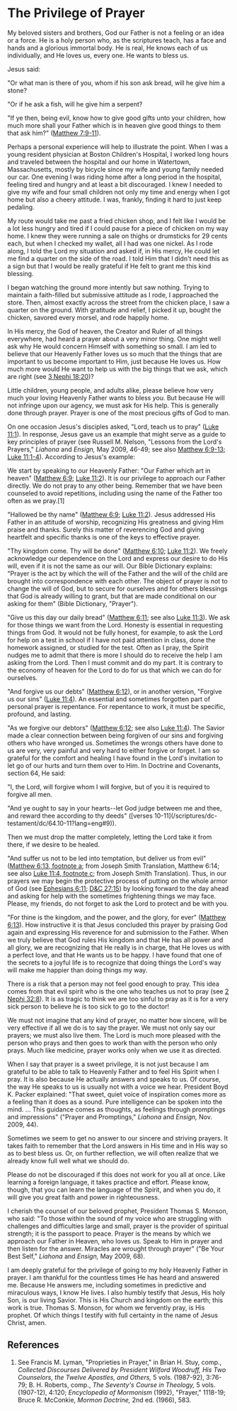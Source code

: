 # The Privilege of Prayer

My beloved sisters and brothers, God our Father is not a feeling or an idea or
a force. He is a holy person who, as the scriptures teach, has a face and
hands and a glorious immortal body. He is real, He knows each of us
individually, and He loves us, every one. He wants to bless us.

Jesus said:

"Or what man is there of you, whom if his son ask bread, will he give him a
stone?

"Or if he ask a fish, will he give him a serpent?

"If ye then, being evil, know how to give good gifts unto your children, how
much more shall your Father which is in heaven give good things to them that
ask him?" ([Matthew 7:9-11](/scriptures/nt/matt/7.9-11?lang=eng#8)).

Perhaps a personal experience will help to illustrate the point. When I was a
young resident physician at Boston Children's Hospital, I worked long hours
and traveled between the hospital and our home in Watertown, Massachusetts,
mostly by bicycle since my wife and young family needed our car. One evening I
was riding home after a long period in the hospital, feeling tired and hungry
and at least a bit discouraged. I knew I needed to give my wife and four small
children not only my time and energy when I got home but also a cheery
attitude. I was, frankly, finding it hard to just keep pedaling.

My route would take me past a fried chicken shop, and I felt like I would be a
lot less hungry and tired if I could pause for a piece of chicken on my way
home. I knew they were running a sale on thighs or drumsticks for 29 cents
each, but when I checked my wallet, all I had was one nickel. As I rode along,
I told the Lord my situation and asked if, in His mercy, He could let me find
a quarter on the side of the road. I told Him that I didn't need this as a
sign but that I would be really grateful if He felt to grant me this kind
blessing.

I began watching the ground more intently but saw nothing. Trying to maintain
a faith-filled but submissive attitude as I rode, I approached the store.
Then, almost exactly across the street from the chicken place, I saw a quarter
on the ground. With gratitude and relief, I picked it up, bought the chicken,
savored every morsel, and rode happily home.

In His mercy, the God of heaven, the Creator and Ruler of all things
everywhere, had heard a prayer about a very minor thing. One might well ask
why He would concern Himself with something so small. I am led to believe that
our Heavenly Father loves us so much that the things that are important to us
become important to Him, just because He loves us. How much more would He want
to help us with the big things that we ask, which are right (see [3 Nephi
18:20](/scriptures/bofm/3-ne/18.20?lang=eng#19))?

Little children, young people, and adults alike, please believe how very much
your loving Heavenly Father wants to bless _you._ But because He will not
infringe upon our agency, we must ask for His help. This is generally done
through prayer. Prayer is one of the most precious gifts of God to man.

On one occasion Jesus's disciples asked, "Lord, teach us to pray" ([Luke
11:1](/scriptures/nt/luke/11.1?lang=eng#0)). In response, Jesus gave us an
example that might serve as a guide to key principles of prayer (see Russell
M. Nelson, "Lessons from the Lord's Prayers," _Liahona_ and _Ensign,_ May
2009, 46-49; see also [Matthew 6:9-13](/scriptures/nt/matt/6.9-13?lang=eng#8);
[Luke 11:1-4](/scriptures/nt/luke/11.1-4?lang=eng#0)). According to Jesus's
example:

We start by speaking to our Heavenly Father: "Our Father which art in heaven"
([Matthew 6:9](/scriptures/nt/matt/6.9?lang=eng#8); [Luke
11:2](/scriptures/nt/luke/11.2?lang=eng#1)). It is our privilege to approach
our Father directly. We do not pray to any other being. Remember that we have
been counseled to avoid repetitions, including using the name of the Father
too often as we pray.[1]

"Hallowed be thy name" ([Matthew 6:9](/scriptures/nt/matt/6.9?lang=eng#8);
[Luke 11:2](/scriptures/nt/luke/11.2?lang=eng#1)). Jesus addressed His Father
in an attitude of worship, recognizing His greatness and giving Him praise and
thanks. Surely this matter of reverencing God and giving heartfelt and
specific thanks is one of the keys to effective prayer.

"Thy kingdom come. Thy will be done" ([Matthew
6:10](/scriptures/nt/matt/6.10?lang=eng#9); [Luke
11:2](/scriptures/nt/luke/11.2?lang=eng#1)). We freely acknowledge our
dependence on the Lord and express our desire to do His will, even if it is
not the same as our will. Our Bible Dictionary explains: "Prayer is the act by
which the will of the Father and the will of the child are brought into
correspondence with each other. The object of prayer is not to change the will
of God, but to secure for ourselves and for others blessings that God is
already willing to grant, but that are made conditional on our asking for
them" (Bible Dictionary, "Prayer").

"Give us this day our daily bread" ([Matthew
6:11](/scriptures/nt/matt/6.11?lang=eng#10); see also [Luke
11:3](/scriptures/nt/luke/11.3?lang=eng#2)). We ask for those things we want
from the Lord. Honesty is essential in requesting things from God. It would
not be fully honest, for example, to ask the Lord for help on a test in school
if I have not paid attention in class, done the homework assigned, or studied
for the test. Often as I pray, the Spirit nudges me to admit that there is
more I should do to receive the help I am asking from the Lord. Then I must
commit and do my part. It is contrary to the economy of heaven for the Lord to
do for us that which we can do for ourselves.

"And forgive us our debts" ([Matthew
6:12](/scriptures/nt/matt/6.12?lang=eng#11)), or in another version, "Forgive
us our sins" ([Luke 11:4](/scriptures/nt/luke/11.4?lang=eng#3)). An essential
and sometimes forgotten part of personal prayer is repentance. For repentance
to work, it must be specific, profound, and lasting.

"As we forgive our debtors" ([Matthew
6:12](/scriptures/nt/matt/6.12?lang=eng#11); see also [Luke
11:4](/scriptures/nt/luke/11.4?lang=eng#3)). The Savior made a clear
connection between being forgiven of our sins and forgiving others who have
wronged us. Sometimes the wrongs others have done to us are very, very painful
and very hard to either forgive or forget. I am so grateful for the comfort
and healing I have found in the Lord's invitation to let go of our hurts and
turn them over to Him. In Doctrine and Covenants, section 64, He said:

"I, the Lord, will forgive whom I will forgive, but of you it is required to
forgive all men.

"And ye ought to say in your hearts--let God judge between me and thee, and
reward thee according to thy deeds" ([verses 10-11](/scriptures/dc-
testament/dc/64.10-11?lang=eng#9)).

Then we must drop the matter completely, letting the Lord take it from there,
if we desire to be healed.

"And suffer us not to be led into temptation, but deliver us from evil"
([Matthew 6:13, footnote a](/scriptures/nt/matt/6.13a?lang=eng); from Joseph
Smith Translation, Matthew 6:14; see also [Luke 11:4, footnote
c](/scriptures/nt/luke/11.4c?lang=eng); from Joseph Smith Translation). Thus,
in our prayers we may begin the protective process of putting on the whole
armor of God (see [Ephesians 6:11](/scriptures/nt/eph/6.11?lang=eng#10);
[D&amp;C 27:15](/scriptures/dc-testament/dc/27.15?lang=eng#14)) by looking
forward to the day ahead and asking for help with the sometimes frightening
things we may face. Please, my friends, do not forget to ask the Lord to
protect and be with you.

"For thine is the kingdom, and the power, and the glory, for ever" ([Matthew
6:13](/scriptures/nt/matt/6.13?lang=eng#12)). How instructive it is that Jesus
concluded this prayer by praising God again and expressing His reverence for
and submission to the Father. When we truly believe that God rules His kingdom
and that He has all power and all glory, we are recognizing that He really is
in charge, that He loves us with a perfect love, and that He wants us to be
happy. I have found that one of the secrets to a joyful life is to recognize
that doing things the Lord's way will make me happier than doing things my
way.

There is a risk that a person may not feel good enough to pray. This idea
comes from that evil spirit who is the one who teaches us not to pray (see [2
Nephi 32:8](/scriptures/bofm/2-ne/32.8?lang=eng#7)). It is as tragic to think
we are too sinful to pray as it is for a very sick person to believe he is too
sick to go to the doctor!

We must not imagine that any kind of prayer, no matter how sincere, will be
very effective if all we do is to say the prayer. We must not only say our
prayers; we must also live them. The Lord is much more pleased with the person
who prays and then goes to work than with the person who only prays. Much like
medicine, prayer works only when we use it as directed.

When I say that prayer is a sweet privilege, it is not just because I am
grateful to be able to talk to Heavenly Father and to feel His Spirit when I
pray. It is also because He actually answers and speaks to us. Of course, the
way He speaks to us is usually not with a voice we hear. President Boyd K.
Packer explained: "That sweet, quiet voice of inspiration comes more as a
feeling than it does as a sound. Pure intelligence can be spoken into the
mind. ... This guidance comes as thoughts, as feelings through promptings and
impressions" ("Prayer and Promptings," _Liahona_ and _Ensign,_ Nov. 2009, 44).

Sometimes we seem to get no answer to our sincere and striving prayers. It
takes faith to remember that the Lord answers in His time and in His way so as
to best bless us. Or, on further reflection, we will often realize that we
already know full well what we should do.

Please do not be discouraged if this does not work for you all at once. Like
learning a foreign language, it takes practice and effort. Please know,
though, that you can learn the language of the Spirit, and when you do, it
will give you great faith and power in righteousness.

I cherish the counsel of our beloved prophet, President Thomas S. Monson, who
said: "To those within the sound of my voice who are struggling with
challenges and difficulties large and small, prayer is the provider of
spiritual strength; it is the passport to peace. Prayer is the means by which
we approach our Father in Heaven, who loves us. Speak to Him in prayer and
then listen for the answer. Miracles are wrought through prayer" ("Be Your
Best Self," _Liahona_ and _Ensign,_ May 2009, 68).

I am deeply grateful for the privilege of going to my holy Heavenly Father in
prayer. I am thankful for the countless times He has heard and answered me.
Because He answers me, including sometimes in predictive and miraculous ways,
I know He lives. I also humbly testify that Jesus, His holy Son, is our living
Savior. This is His Church and kingdom on the earth; this work is true. Thomas
S. Monson, for whom we fervently pray, is His prophet. Of which things I
testify with full certainty in the name of Jesus Christ, amen.

## References

  1. See Francis M. Lyman, "Proprieties in Prayer," in Brian H. Stuy, comp., _Collected Discourses Delivered by President Wilford Woodruff, His Two Counselors, the Twelve Apostles, and Others,_ 5 vols. (1987-92), 3:76-79; B. H. Roberts, comp., _The Seventy's Course in Theology,_ 5 vols. (1907-12), 4:120; _Encyclopedia of Mormonism_ (1992), "Prayer," 1118-19; Bruce R. McConkie, _Mormon Doctrine,_ 2nd ed. (1966), 583.

